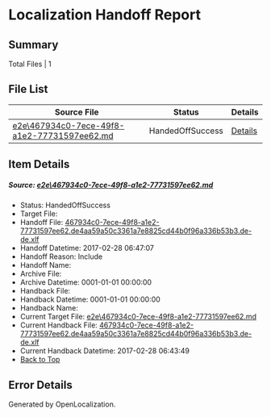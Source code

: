 # <a name='report-top'></a> Localization Handoff Report

## Summary
 Total Files | 1

## File List
 Source File | Status | Details 
 ----------- | ------ | ------- 
 [e2e\467934c0-7ece-49f8-a1e2-77731597ee62.md](https://github.com/OpenLocalizationTestOrg/ol-test4/blob/c86d14324aa4aa7696fd6cec03219a22517d2984/e2e/467934c0-7ece-49f8-a1e2-77731597ee62.md) | HandedOffSuccess | [Details](#fe964b784251999c470e6d3c0193f2ab205cbe0a8)

## Item Details
##### <a name='fe964b784251999c470e6d3c0193f2ab205cbe0a8'></a> Source: [e2e\467934c0-7ece-49f8-a1e2-77731597ee62.md](https://github.com/OpenLocalizationTestOrg/ol-test4/blob/c86d14324aa4aa7696fd6cec03219a22517d2984/e2e/467934c0-7ece-49f8-a1e2-77731597ee62.md)
* Status: HandedOffSuccess
* Target File: 
* Handoff File: [467934c0-7ece-49f8-a1e2-77731597ee62.de4aa59a50c3361a7e8825cd44b0f96a336b53b3.de-de.xlf](https://github.com/OpenLocalizationTestOrg/ol-test4-handoff/blob/0ad3bfb02783c81f85739b0530f844b190250c3d/ol-handoff/OpenLocalizationTestOrg/ol-test4-dede/xinjiang/ht/467934c0-7ece-49f8-a1e2-77731597ee62.de4aa59a50c3361a7e8825cd44b0f96a336b53b3.de-de.xlf)
* Handoff Datetime: 2017-02-28 06:47:07
* Handoff Reason: Include
* Handoff Name: 
* Archive File: 
* Archive Datetime: 0001-01-01 00:00:00
* Handback File: 
* Handback Datetime: 0001-01-01 00:00:00
* Handback Name: 
* Current Target File: [e2e\467934c0-7ece-49f8-a1e2-77731597ee62.md](https://github.com/OpenLocalizationTestOrg/ol-test4-dede/blob/b8960d4b2b2dc8efc0fa00b956d6c9443d6c3fa2/e2e/467934c0-7ece-49f8-a1e2-77731597ee62.md)
* Current Handback File: [467934c0-7ece-49f8-a1e2-77731597ee62.de4aa59a50c3361a7e8825cd44b0f96a336b53b3.de-de.xlf](https://github.com/OpenLocalizationTestOrg/ol-test4-handback/blob/01451435f0f98f778f1b0f122fb2a5fc56ebaa58/ol-handback/OpenLocalizationTestOrg/ol-test4-dede/xinjiang/ht/467934c0-7ece-49f8-a1e2-77731597ee62.de4aa59a50c3361a7e8825cd44b0f96a336b53b3.de-de.xlf)
* Current Handback Datetime: 2017-02-28 06:43:49
* [Back to Top](#report-top)


## Error Details

Generated by OpenLocalization.
